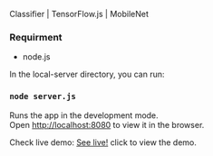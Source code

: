 Classifier | TensorFlow.js | MobileNet

### Requirment
  - node.js

In the local-server directory, you can run:

### `node server.js`

Runs the app in the development mode.<br>
Open [http://localhost:8080](http://localhost:8080) to view it in the browser.

Check live demo:
[See live!](https://mobilenettfjs-5ctwrkyoj.now.sh/predict.html) click to view the demo.
